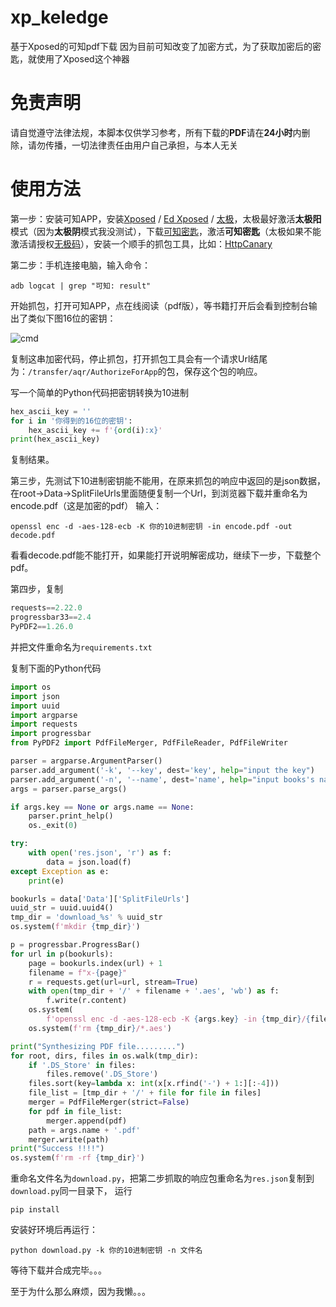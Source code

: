 # xp_keledge
基于Xposed的可知pdf下载
因为目前可知改变了加密方式，为了获取加密后的密匙，就使用了Xposed这个神器

# 免责声明
请自觉遵守法律法规，本脚本仅供学习参考，所有下载的**PDF**请在**24小时**内删除，请勿传播，一切法律责任由用户自己承担，与本人无关

# 使用方法
第一步：安装可知APP，安装[Xposed](https://github.com/rovo89/Xposed) / [Ed Xposed](https://github.com/ElderDrivers/EdXposed) / [太极](https://taichi.cool/zh/)，太极最好激活**太极阳**模式（因为**太极阴**模式我没测试），下载[可知密匙](https://github.com/zzyandzzy/xp_keledge/raw/master/app/release/app-release.apk)，激活**可知密匙**（太极如果不能激活请授权[无极码](https://taichi.cool/zh/doc/how-to-debug.html)），安装一个顺手的抓包工具，比如：[HttpCanary](https://github.com/MegatronKing/HttpCanary)

第二步：手机连接电脑，输入命令：

```
adb logcat | grep "可知: result"
```

开始抓包，打开可知APP，点在线阅读（pdf版），等书籍打开后会看到控制台输出了类似下图16位的密钥：

![cmd](https://github.com/zzyandzzy/xp_keledge/raw/master/images/1.png)

复制这串加密代码，停止抓包，打开抓包工具会有一个请求Url结尾为：`/transfer/aqr/AuthorizeForApp`的包，保存这个包的响应。

写一个简单的Python代码把密钥转换为10进制

```python
hex_ascii_key = ''
for i in '你得到的16位的密钥':
    hex_ascii_key += f'{ord(i):x}'
print(hex_ascii_key)
```

复制结果。

第三步，先测试下10进制密钥能不能用，在原来抓包的响应中返回的是json数据，在root->Data->SplitFileUrls里面随便复制一个Url，到浏览器下载并重命名为encode.pdf（这是加密的pdf）
输入：

```
openssl enc -d -aes-128-ecb -K 你的10进制密钥 -in encode.pdf -out decode.pdf
```

看看decode.pdf能不能打开，如果能打开说明解密成功，继续下一步，下载整个pdf。

第四步，复制

```python
requests==2.22.0
progressbar33==2.4
PyPDF2==1.26.0
```

并把文件重命名为`requirements.txt`

复制下面的Python代码

```python
import os
import json
import uuid
import argparse
import requests
import progressbar
from PyPDF2 import PdfFileMerger, PdfFileReader, PdfFileWriter

parser = argparse.ArgumentParser()
parser.add_argument('-k', '--key', dest='key', help="input the key")
parser.add_argument('-n', '--name', dest='name', help="input books's name")
args = parser.parse_args()

if args.key == None or args.name == None:
    parser.print_help()
    os._exit(0)

try:
    with open('res.json', 'r') as f:
        data = json.load(f)
except Exception as e:
    print(e)

bookurls = data['Data']['SplitFileUrls']
uuid_str = uuid.uuid4()
tmp_dir = 'download_%s' % uuid_str
os.system(f'mkdir {tmp_dir}')

p = progressbar.ProgressBar()
for url in p(bookurls):
    page = bookurls.index(url) + 1
    filename = f"x-{page}"
    r = requests.get(url=url, stream=True)
    with open(tmp_dir + '/' + filename + '.aes', 'wb') as f:
        f.write(r.content)
    os.system(
        f'openssl enc -d -aes-128-ecb -K {args.key} -in {tmp_dir}/{filename}.aes -out {tmp_dir}/{filename}.pdf')
    os.system(f'rm {tmp_dir}/*.aes')

print("Synthesizing PDF file.........")
for root, dirs, files in os.walk(tmp_dir):
    if '.DS_Store' in files:
        files.remove('.DS_Store')
    files.sort(key=lambda x: int(x[x.rfind('-') + 1:][:-4]))
    file_list = [tmp_dir + '/' + file for file in files]
    merger = PdfFileMerger(strict=False)
    for pdf in file_list:
        merger.append(pdf)
    path = args.name + '.pdf'
    merger.write(path)
print("Success !!!!")
os.system(f'rm -rf {tmp_dir}')
```

重命名文件名为`download.py`，把第二步抓取的响应包重命名为`res.json`复制到`download.py`同一目录下，
运行

```
pip install
```

安装好环境后再运行：

```
python download.py -k 你的10进制密钥 -n 文件名
```

等待下载并合成完毕。。。

至于为什么那么麻烦，因为我懒。。。
